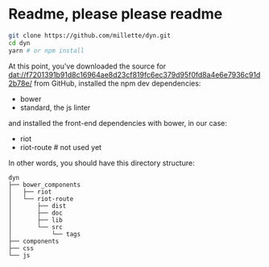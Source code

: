 # Readme, please please readme

```sh
git clone https://github.com/millette/dyn.git
cd dyn
yarn # or npm install
```

At this point, you've downloaded the source for
<dat://f7201391b91d8c16964ae8d23cf819fc6ec379d95f0fd8a4e6e7936c91d2b78e/>
from GitHub, installed the npm dev dependencies:

* bower
* standard, the js linter

and installed the front-end dependencies with bower, in our case:

* riot
* riot-route # not used yet

In other words, you should have this directory structure:

```
dyn
├── bower_components
│   ├── riot
│   └── riot-route
│       ├── dist
│       ├── doc
│       ├── lib
│       └── src
│           └── tags
├── components
├── css
└── js
```
